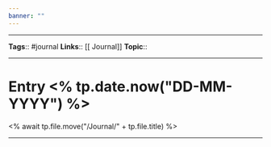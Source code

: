 ```yaml
---
banner: ""
---
```


---
**Tags**:: #journal
**Links**:: [[ Journal]]
**Topic**::

---

# Entry <% tp.date.now("DD-MM-YYYY") %>
<% await tp.file.move("/Journal/" + tp.file.title) %>

---

